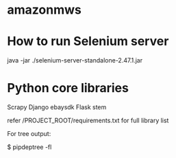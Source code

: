 # amazonmws

How to run Selenium server
===================================

java -jar ./selenium-server-standalone-2.47.1.jar


Python core libraries
===================================

Scrapy
Django
ebaysdk
Flask
stem

refer /PROJECT_ROOT/requirements.txt for full library list

For tree output:

$ pipdeptree -fl
